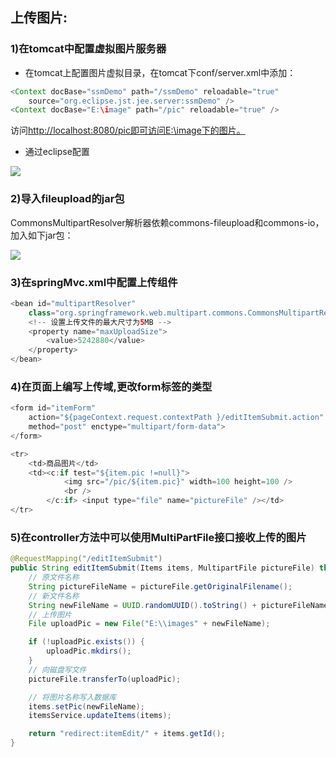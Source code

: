 ## 上传图片:

### 1\)在tomcat中配置虚拟图片服务器

* 在tomcat上配置图片虚拟目录，在tomcat下conf/server.xml中添加：

```java
<Context docBase="ssmDemo" path="/ssmDemo" reloadable="true"
    source="org.eclipse.jst.jee.server:ssmDemo" />
<Context docBase="E:\image" path="/pic" reloadable="true" />
```

访问[http://localhost:8080/pic即可访问E:\image下的图片。](http://localhost:8080/pic即可访问E:\image下的图片。)

* 通过eclipse配置

![](/assets/importsmvc8.1.png)

### 2\)导入fileupload的jar包

CommonsMultipartResolver解析器依赖commons-fileupload和commons-io，加入如下jar包：

![](/assets/importsmvc8.2.png)



### 3\)在springMvc.xml中配置上传组件

```java
<bean id="multipartResolver"
    class="org.springframework.web.multipart.commons.CommonsMultipartResolver">
    <!-- 设置上传文件的最大尺寸为5MB -->
    <property name="maxUploadSize">
        <value>5242880</value>
    </property>
</bean>
```

### 4\)在页面上编写上传域,更改form标签的类型

```java
<form id="itemForm"
    action="${pageContext.request.contextPath }/editItemSubmit.action"
    method="post" enctype="multipart/form-data">
</form>
```

```java
<tr>
    <td>商品图片</td>
    <td><c:if test="${item.pic !=null}">
            <img src="/pic/${item.pic}" width=100 height=100 />
            <br />
        </c:if> <input type="file" name="pictureFile" /></td>
</tr>
```

### 5\)在controller方法中可以使用MultiPartFile接口接收上传的图片

```java
@RequestMapping("/editItemSubmit")
public String editItemSubmit(Items items, MultipartFile pictureFile) throws Exception {
	// 原文件名称
	String pictureFileName = pictureFile.getOriginalFilename();
	// 新文件名称
	String newFileName = UUID.randomUUID().toString() + pictureFileName.substring(pictureFileName.lastIndexOf("."));
	// 上传图片
	File uploadPic = new File("E:\\images" + newFileName);

	if (!uploadPic.exists()) {
		uploadPic.mkdirs();
	}
	// 向磁盘写文件
	pictureFile.transferTo(uploadPic);

	// 将图片名称写入数据库
	items.setPic(newFileName);
	itemsService.updateItems(items);

	return "redirect:itemEdit/" + items.getId();
}
```




